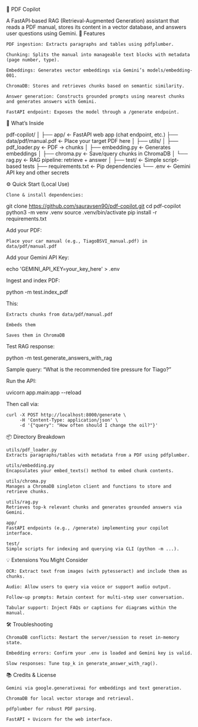 📘 PDF Copilot

A FastAPI‑based RAG (Retrieval-Augmented Generation) assistant that reads a PDF manual, stores its content in a vector database, and answers user questions using Gemini.
🔧 Features

    PDF ingestion: Extracts paragraphs and tables using pdfplumber.

    Chunking: Splits the manual into manageable text blocks with metadata (page number, type).

    Embeddings: Generates vector embeddings via Gemini’s models/embedding-001.

    ChromaDB: Stores and retrieves chunks based on semantic similarity.

    Answer generation: Constructs grounded prompts using nearest chunks and generates answers with Gemini.

    FastAPI endpoint: Exposes the model through a /generate endpoint.

🧱 What’s Inside

pdf-copilot/
│
├── app/                          ← FastAPI web app (chat endpoint, etc.)
├── data/pdf/manual.pdf          ← Place your target PDF here
│
├── utils/
│   ├── pdf_loader.py            ← PDF → chunks
│   ├── embedding.py             ← Generates embeddings
│   ├── chroma.py                ← Save/query chunks in ChromaDB
│   └── rag.py                   ← RAG pipeline: retrieve + answer
│
├── test/                         ← Simple script-based tests
├── requirements.txt             ← Pip dependencies
└── .env                         ← Gemini API key and other secrets

⚙️ Quick Start (Local Use)

    Clone & install dependencies:

git clone https://github.com/sauravsen90/pdf-copilot.git
cd pdf-copilot
python3 -m venv .venv
source .venv/bin/activate
pip install -r requirements.txt

Add your PDF:

    Place your car manual (e.g., TiagoBSVI_manual.pdf) in data/pdf/manual.pdf

Add your Gemini API Key:

echo 'GEMINI_API_KEY=your_key_here' > .env

Ingest and index PDF:

python -m test.index_pdf

This:

    Extracts chunks from data/pdf/manual.pdf

    Embeds them

    Saves them in ChromaDB

Test RAG response:

python -m test.generate_answers_with_rag

Sample query:
“What is the recommended tire pressure for Tiago?”

Run the API:

uvicorn app.main:app --reload

Then call via:

    curl -X POST http://localhost:8000/generate \
         -H 'Content-Type: application/json' \
         -d '{"query": "How often should I change the oil?"}'

📦 Directory Breakdown

    utils/pdf_loader.py
    Extracts paragraphs/tables with metadata from a PDF using pdfplumber.

    utils/embedding.py
    Encapsulates your embed_texts() method to embed chunk contents.

    utils/chroma.py
    Manages a ChromaDB singleton client and functions to store and retrieve chunks.

    utils/rag.py
    Retrieves top‑k relevant chunks and generates grounded answers via Gemini.

    app/
    FastAPI endpoints (e.g., /generate) implementing your copilot interface.

    test/
    Simple scripts for indexing and querying via CLI (python -m ...).

💡 Extensions You Might Consider

    OCR: Extract text from images (with pytesseract) and include them as chunks.

    Audio: Allow users to query via voice or support audio output.

    Follow-up prompts: Retain context for multi-step user conversation.

    Tabular support: Inject FAQs or captions for diagrams within the manual.

🛠️ Troubleshooting

    ChromaDB conflicts: Restart the server/session to reset in-memory state.

    Embedding errors: Confirm your .env is loaded and Gemini key is valid.

    Slow responses: Tune top_k in generate_answer_with_rag().

📚 Credits & License

    Gemini via google.generativeai for embeddings and text generation.

    ChromaDB for local vector storage and retrieval.

    pdfplumber for robust PDF parsing.

    FastAPI + Uvicorn for the web interface.
